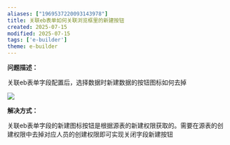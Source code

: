 ```yaml
---
aliases: ["1969537220093143978"]
title: 关联eb表单如何关联浏览框里的新建按钮
created: 2025-07-15
modified: 2025-07-15
tags: ['e-builder']
theme: e-builder
---
```


**问题描述：**

关联eb表单字段配置后，选择数据时新建数据的按钮图标如何去掉

![](https://myhelpdoc.oss-cn-heyuan.aliyuncs.com/mdimages/18b601a58d9dae6a70f71f11daa938ac.jpg)

**解决方式：**

关联eb表单字段的新建图标按钮是根据源表的新建权限获取的。需要在源表的创建权限中去掉对应人员的创建权限即可实现关闭字段新建按钮

